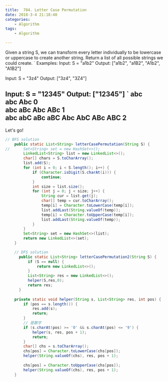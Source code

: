 ```yaml
---
title:  784. Letter Case Permutation
date: 2018-3-4 21:18:40
categories:
	- Algorithm
tags:
	- Algorithm

---
```

Given a string S, we can transform every letter individually to be lowercase or uppercase to create another string.  Return a list of all possible strings we could create.
`
Examples:
Input: S = "a1b2"
Output: ["a1b2", "a1B2", "A1b2", "A1B2"]

Input: S = "3z4"
Output: ["3z4", "3Z4"]

Input: S = "12345"
Output: ["12345"]
`
abc  
abc Abc 0  
abc aBc Abc ABc 1  
abc abC aBc aBC Abc AbC ABc ABC 2  
---

Let's go!
```java
// BFS solution
	public static List<String> letterCasePermutation(String S) {
//		Set<String> set = new HashSet<>();
		LinkedList<String> list = new LinkedList<>();
		char[] chars = S.toCharArray();
		list.add(S);
		for (int i = 0; i < S.length(); i++) {
			if (Character.isDigit(S.charAt(i))) {
				continue;
			}
			int size = list.size();
			for (int j = 0; j < size; j++) {
				String cur = list.get(j);
				char[] temp = cur.toCharArray();
				temp[i] = Character.toLowerCase(temp[i]);
				list.addLast(String.valueOf(temp));
				temp[i] = Character.toUpperCase(temp[i]);
				list.addLast(String.valueOf(temp));
			}
		}
		Set<String> set = new HashSet<>(list);
		return new LinkedList<>(set);
	}
```


```java
	// DFS solution
	  public static List<String> letterCasePermutation2(String S) {
		  if (S == null) {
			  return new LinkedList<>();
		  }
		  List<String> res = new LinkedList<>();
		  helper(S,res,0);
		  return res;
	  }
	
	private static void helper(String s, List<String> res, int pos) {
		if (pos == s.length()) {
			res.add(s);
			return;
		}
		// 是数字
		if (s.charAt(pos) >= '0' && s.charAt(pos) <= '9') {
			helper(s, res, pos + 1);
			return;
		}
		char[] chs = s.toCharArray();
        chs[pos] = Character.toLowerCase(chs[pos]);
        helper(String.valueOf(chs), res, pos + 1);
        
        chs[pos] = Character.toUpperCase(chs[pos]);
        helper(String.valueOf(chs), res, pos + 1);
	}
```
